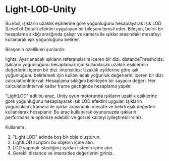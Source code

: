 # Light-LOD-Unity
Bu kod, ışıkların uzaklık eşiklerine göre yoğunluğunu hesaplayarak ışık LOD (Level of Detail) efektini uygulayan bir bileşeni temsil eder. Bileşen, belirli bir hesaplama sıklığı aralığında çalışır ve kamera ile ışıklar arasındaki mesafeyi kullanarak ışık yoğunluğunu belirler.

Bileşenin özellikleri şunlardır:

lights: Ayarlanacak ışıkların referanslarını içeren bir dizi.
distanceThresholds: Işıkların yoğunluğunu hesaplamak için kullanılacak uzaklık eşiklerinin değerlerini içeren bir dizi.
intensities: Uzaklık eşiklerine göre ışık yoğunluğunu belirlemek için kullanılacak yoğunluk değerlerini içeren bir dizi.
calculationInterval: Hesaplama sıklığını belirleyen bir sayacın değeri. Her calculationInterval kadar frame geçtiğinde hesaplama yapılır.

"LightLOD" adlı bu araç, Unity oyun motorunda ışıkların uzaklık eşiklerine göre yoğunluğunu hesaplayarak ışık LOD efektini uygular. Işıkların yoğunlukları, kamera ile ışıklar arasındaki mesafe ve belirli eşik değerleri kullanılarak hesaplanır. Bu araç kullanarak oyununuzda ışıkların performansını optimize edebilir ve görsel kaliteyi iyileştirebilirsiniz.

Kullanımı : 

1. "Light LOD" adında boş bir obje oluşturun.
2. LightLOD scriptini bu objenin içine atın.
3. LOD yapmak istediğiniz ışıkları listenin içine atın.
4. Gerekli distance ve intensities değerlerini giriniz.

